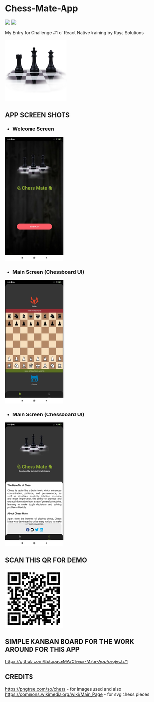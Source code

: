 # Chess-Mate-App  

<p>
<img src="https://img.shields.io/badge/react native%20-%2320232a.svg?&style=for-the-badge&logo=react&logoColor=%2361DAFB">
<img src="https://img.shields.io/badge/javascript-%23F7DF1E.svg?&style=for-the-badge&logo=javascript&logoColor=black">
</p>

My Entry for Challenge #1 of React Native training by Raya Solutions

<img src="https://github.com/EstopaceMA/Chess-Mate-App/blob/main/assets/AppLogo.png" width="200" height="200"/>


## APP SCREEN SHOTS

- ### Welcome Screen
<img src="https://github.com/EstopaceMA/Chess-Mate-App/blob/main/assets/screenshots/welcome-screen.jpg" width="190" height="400"/>

- ### Main Screen (Chessboard UI)
<img src="https://github.com/EstopaceMA/Chess-Mate-App/blob/main/assets/screenshots/chess-board-screen.jpg" width="190" height="400"/>

- ### Main Screen (Chessboard UI)
<img src="https://github.com/EstopaceMA/Chess-Mate-App/blob/main/assets/screenshots/about-screen.jpg" width="190" height="400"/>


## SCAN THIS QR FOR DEMO
<img src="https://github.com/EstopaceMA/Chess-Mate-App/blob/main/assets/qr-for-demo.png" width="190" height="190"/>


## SIMPLE KANBAN BOARD FOR THE WORK AROUND FOR THIS APP
https://github.com/EstopaceMA/Chess-Mate-App/projects/1


## CREDITS
https://pngtree.com/so/chess - for images used and also
https://commons.wikimedia.org/wiki/Main_Page - for svg chess pieces

